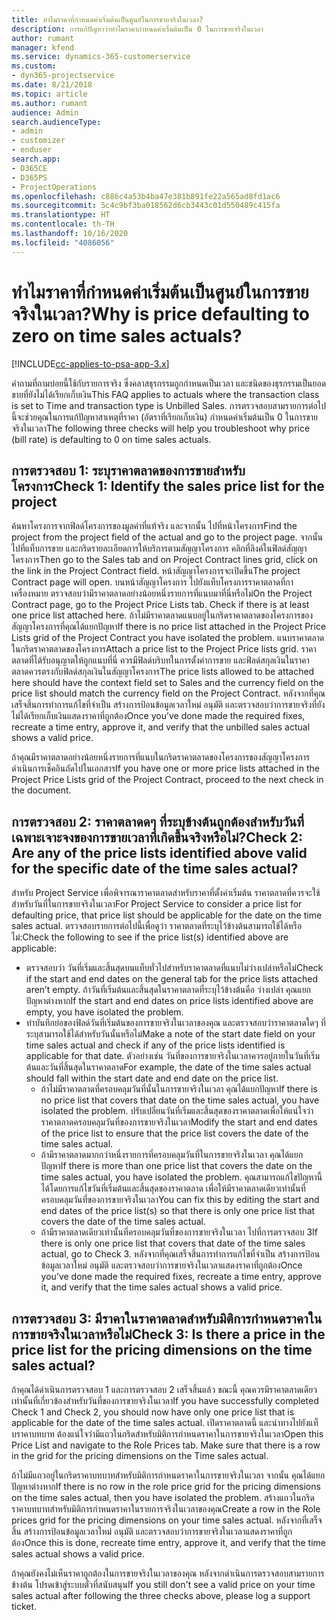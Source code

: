 ```yaml
---
title: ทำไมราคาที่กำหนดค่าเริ่มต้นเป็นศูนย์ในการขายจริงในเวลา?
description: การแก้ปัญหาว่าทำไมราคากำหนดค่าเริ่มต้นเป็น 0 ในการขายจริงในเวลา
author: rumant
manager: kfend
ms.service: dynamics-365-customerservice
ms.custom:
- dyn365-projectservice
ms.date: 8/21/2018
ms.topic: article
ms.author: rumant
audience: Admin
search.audienceType:
- admin
- customizer
- enduser
search.app:
- D365CE
- D365PS
- ProjectOperations
ms.openlocfilehash: c886c4a53b4ba47e381b891fe22a565ad8fd1ac6
ms.sourcegitcommit: 5c4c9bf3ba018562d6cb3443c01d550489c415fa
ms.translationtype: HT
ms.contentlocale: th-TH
ms.lasthandoff: 10/16/2020
ms.locfileid: "4086056"
---
```

# <a name="why-is-price-defaulting-to-zero-on-time-sales-actuals"></a><span data-ttu-id="9d0dd-103">ทำไมราคาที่กำหนดค่าเริ่มต้นเป็นศูนย์ในการขายจริงในเวลา?</span><span class="sxs-lookup"><span data-stu-id="9d0dd-103">Why is price defaulting to zero on time sales actuals?</span></span>

[!INCLUDE[cc-applies-to-psa-app-3.x](../includes/cc-applies-to-psa-app-3x.md)]

<span data-ttu-id="9d0dd-104">คำถามที่ถามบ่อยนี้ใช้กับรายการจริง ซึ่งคลาสธุรกรรมถูกกำหนดเป็นเวลา และชนิดของธุรกรรมเป็นยอดขายที่ยังไม่ได้เรียกเก็บเงิน</span><span class="sxs-lookup"><span data-stu-id="9d0dd-104">This FAQ applies to actuals where the transaction class is set to Time and transaction type is Unbilled Sales.</span></span> <span data-ttu-id="9d0dd-105">การตรวจสอบสามรายการต่อไปนี้จะช่วยคุณในการแก้ปัญหาสาเหตุที่ราคา (อัตราที่เรียกเก็บเงิน) กำหนดค่าเริ่มต้นเป็น 0 ในการขายจริงในเวลา</span><span class="sxs-lookup"><span data-stu-id="9d0dd-105">The following three checks will help you troubleshoot why price (bill rate) is defaulting to 0 on time sales actuals.</span></span>

## <a name="check-1-identify-the-sales-price-list-for-the-project"></a><span data-ttu-id="9d0dd-106">การตรวจสอบ 1: ระบุราคาตลาดของการขายสำหรับโครงการ</span><span class="sxs-lookup"><span data-stu-id="9d0dd-106">Check 1: Identify the sales price list for the project</span></span>

<span data-ttu-id="9d0dd-107">ค้นหาโครงการจากฟิลด์โครงการของมูลค่าที่แท้จริง และจากนั้น ไปที่หน้าโครงการ</span><span class="sxs-lookup"><span data-stu-id="9d0dd-107">Find the project from the project field of the actual and go to the project page.</span></span> <span data-ttu-id="9d0dd-108">จากนั้น ไปที่แท็บการขาย และกริดรายละเอียดการให้บริการตามสัญญาโครงการ คลิกที่ลิงค์ในฟิลด์สัญญาโครงการ</span><span class="sxs-lookup"><span data-stu-id="9d0dd-108">Then go to the Sales tab and on Project Contract lines grid, click on the link in the Project Contract field.</span></span> <span data-ttu-id="9d0dd-109">หน้าสัญญาโครงการจะเปิดขึ้น</span><span class="sxs-lookup"><span data-stu-id="9d0dd-109">The project Contract page will open.</span></span> <span data-ttu-id="9d0dd-110">บนหน้าสัญญาโครงการ ไปยังแท็บโครงการราคาตลาดที่กาเครื่องหมาย ตรวจสอบว่ามีราคาตลาดอย่างน้อยหนึ่งรายการที่แนบมาที่นี่หรือไม่</span><span class="sxs-lookup"><span data-stu-id="9d0dd-110">On the Project Contract page, go to the Project Price Lists tab. Check if there is at least one price list attached here.</span></span> <span data-ttu-id="9d0dd-111">ถ้าไม่มีราคาตลาดแนบอยู่ในกริดราคาตลาดของโครงการของสัญญาโครงการที่คุณได้แยกปัญหา</span><span class="sxs-lookup"><span data-stu-id="9d0dd-111">If there is no price list attached in the Project Price Lists grid of the Project Contract you have isolated the problem.</span></span> <span data-ttu-id="9d0dd-112">แนบราคาตลาดในกริดราคาตลาดของโครงการ</span><span class="sxs-lookup"><span data-stu-id="9d0dd-112">Attach a price list to the Project Price lists grid.</span></span> <span data-ttu-id="9d0dd-113">ราคาตลาดที่ได้รับอนุญาตให้ถูกแนบที่นี่ ควรมีฟิลด์บริบทในการตั้งค่าการขาย และฟิลด์สกุลเงินในราคาตลาดควรตรงกับฟิลด์สกุลเงินในสัญญาโครงการ</span><span class="sxs-lookup"><span data-stu-id="9d0dd-113">The price lists allowed to be attached here should have the context field set to Sales and the currency field on the price list should match the currency field on the Project Contract.</span></span> <span data-ttu-id="9d0dd-114">หลังจากที่คุณเสร็จสิ้นการทำการแก้ไขที่จำเป็น สร้างการป้อนข้อมูลเวลาใหม่ อนุมัติ และตรวจสอบว่าการขายจริงที่ยังไม่ได้เรียกเก็บเงินแสดงราคาที่ถูกต้อง</span><span class="sxs-lookup"><span data-stu-id="9d0dd-114">Once you’ve done made the required fixes, recreate a time entry, approve it, and verify that the unbilled sales actual shows a valid price.</span></span> 

<span data-ttu-id="9d0dd-115">ถ้าคุณมีราคาตลาดอย่างน้อยหนึ่งรายการที่แนบในกริดราคาตลาดของโครงการของสัญญาโครงการ ดำเนินการเช็คอินถัดไปในเอกสาร</span><span class="sxs-lookup"><span data-stu-id="9d0dd-115">If you have one or more price lists attached in the Project Price Lists grid of the Project Contract, proceed to the next check in the document.</span></span>

## <a name="check-2-are-any-of-the-price-lists-identified-above-valid-for-the-specific-date-of-the-time-sales-actual"></a><span data-ttu-id="9d0dd-116">การตรวจสอบ 2: ราคาตลาดดๆ ที่ระบุข้างต้นถูกต้องสำหรับวันที่เฉพาะเจาะจงของการขายเวลาที่เกิดขึ้นจริงหรือไม่?</span><span class="sxs-lookup"><span data-stu-id="9d0dd-116">Check 2: Are any of the price lists identified above valid for the specific date of the time sales actual?</span></span>

<span data-ttu-id="9d0dd-117">สำหรับ Project Service เพื่อพิจารณาราคาตลาดสำหรับราคาที่ตั้งค่าเริ่มต้น ราคาตลาดที่ควรจะใช้สำหรับวันที่ในการขายจริงในเวลา</span><span class="sxs-lookup"><span data-stu-id="9d0dd-117">For Project Service to consider a price list for defaulting price, that price list should be applicable for the date on the time sales actual.</span></span> <span data-ttu-id="9d0dd-118">ตรวจสอบรายการต่อไปนี้เพื่อดูว่า ราคาตลาดที่ระบุไว้ข้างต้นสามารถใช้ได้หรือไม่:</span><span class="sxs-lookup"><span data-stu-id="9d0dd-118">Check the following to see if the price list(s) identified above are applicable:</span></span>
- <span data-ttu-id="9d0dd-119">ตรวจสอบว่า วันที่เริ่มและสิ้นสุดบนแท็บทั่วไปสำหรับราคาตลาดที่แนบไม่ว่างเปล่าหรือไม่</span><span class="sxs-lookup"><span data-stu-id="9d0dd-119">Check if the start and end dates on the general tab for the price lists attached aren’t empty.</span></span> <span data-ttu-id="9d0dd-120">ถ้าวันที่เริ่มต้นและสิ้นสุดในราคาตลาดที่ระบุไว้ข้างต้นคือ ว่างเปล่า คุณแยกปัญหาต่างหาก</span><span class="sxs-lookup"><span data-stu-id="9d0dd-120">If the start and end dates on price lists identified above are empty, you have isolated the problem.</span></span> 
- <span data-ttu-id="9d0dd-121">ทำบันทึกย่อของฟิลด์วันที่เริ่มต้นของการขายจริงในเวลาของคุณ และตรวจสอบว่าราคาตลาดใดๆ ที่ระบุสามารถใช้ได้สำหรับวันนั้นหรือไม่</span><span class="sxs-lookup"><span data-stu-id="9d0dd-121">Make a note of the start date field on your time sales actual and check if any of the price lists identified is applicable for that date.</span></span> <span data-ttu-id="9d0dd-122">ตัวอย่างเช่น วันที่ของการขายจริงในเวลาควรอยู่ภายในวันที่เริ่มต้นและวันที่สิ้นสุดในราคาตลาด</span><span class="sxs-lookup"><span data-stu-id="9d0dd-122">For example, the date of the time sales actual should fall within the start date and end date on the price list.</span></span> 
    - <span data-ttu-id="9d0dd-123">ถ้าไม่มีราคาตลาดที่ครอบคลุมวันที่นั้นในการขายจริงในเวลา คุณได้แยกปัญหา</span><span class="sxs-lookup"><span data-stu-id="9d0dd-123">If there is no price list that covers that date on the time sales actual, you have isolated the problem.</span></span> <span data-ttu-id="9d0dd-124">ปรับเปลี่ยนวันที่เริ่มและสิ้นสุดของราคาตลาดเพื่อให้แน่ใจว่า ราคาตลาดครอบคลุมวันที่ของการขายจริงในเวลา</span><span class="sxs-lookup"><span data-stu-id="9d0dd-124">Modify the start and end dates of the price list to ensure that the price list covers the date of the time sales actual.</span></span> 
    - <span data-ttu-id="9d0dd-125">ถ้ามีราคาตลาดมากกว่าหนึ่งรายการที่ครอบคลุมวันที่ในการขายจริงในเวลา คุณได้แยกปัญหา</span><span class="sxs-lookup"><span data-stu-id="9d0dd-125">If there is more than one price list that covers the date on the time sales actual, you have isolated the problem.</span></span> <span data-ttu-id="9d0dd-126">คุณสามารถแก้ไขปัญหานี้ได้โดยการแก้ไขวันที่เริ่มต้นและสิ้นสุดของราคาตลาด เพื่อให้มีราคาตลาดเดียวเท่านั้นที่ครอบคลุมวันที่ของการขายจริงในเวลา</span><span class="sxs-lookup"><span data-stu-id="9d0dd-126">You can fix this by editing the start and end dates of the price list(s) so that there is only one price list that covers the date of the time sales actual.</span></span> 
    - <span data-ttu-id="9d0dd-127">ถ้ามีราคาตลาดเดียวเท่านั้นที่ครอบคลุมวันที่ของการขายจริงในเวลา ไปที่การตรวจสอบ 3</span><span class="sxs-lookup"><span data-stu-id="9d0dd-127">If there is only one price list that covers that date of the time sales actual, go to Check 3.</span></span>
<span data-ttu-id="9d0dd-128">หลังจากที่คุณเสร็จสิ้นการทำการแก้ไขที่จำเป็น สร้างการป้อนข้อมูลเวลาใหม่ อนุมัติ และตรวจสอบว่าการขายจริงในเวลาแสดงราคาที่ถูกต้อง</span><span class="sxs-lookup"><span data-stu-id="9d0dd-128">Once you’ve done made the required fixes, recreate a time entry, approve it, and verify that the time sales actual shows a valid price.</span></span>

## <a name="check-3-is-there-a-price-in-the-price-list-for-the-pricing-dimensions-on-the-time-sales-actual"></a><span data-ttu-id="9d0dd-129">การตรวจสอบ 3: มีราคาในราคาตลาดสำหรับมิติการกำหนดราคาในการขายจริงในเวลาหรือไม่</span><span class="sxs-lookup"><span data-stu-id="9d0dd-129">Check 3: Is there a price in the price list for the pricing dimensions on the time sales actual?</span></span>

<span data-ttu-id="9d0dd-130">ถ้าคุณได้ดำเนินการตรวจสอบ 1 และการตรวจสอบ 2 เสร็จสิ้นแล้ว ขณะนี้ คุณควรมีราคาตลาดเดียวเท่านั้นที่เกี่ยวข้องสำหรับวันที่ของการขายจริงในเวลา</span><span class="sxs-lookup"><span data-stu-id="9d0dd-130">If you have successfully completed Check 1 and Check 2, you should now have only one price list that is applicable for the date of the time sales actual.</span></span> <span data-ttu-id="9d0dd-131">เปิดราคาตลาดนี้ และนำทางไปยังแท็บราคาบทบาท ต้องแน่ใจว่ามีแถวในกริดสำหรับมิติการกำหนดราคาในการขายจริงในเวลา</span><span class="sxs-lookup"><span data-stu-id="9d0dd-131">Open this Price List and navigate to the Role Prices tab. Make sure that there is a row in the grid for the pricing dimensions on the Time sales actual.</span></span>

<span data-ttu-id="9d0dd-132">ถ้าไม่มีแถวอยู่ในกริดราคาบทบาทสำหรับมิติการกำหนดราคาในการขายจริงในเวลา จากนั้น คุณได้แยกปัญหาต่างหาก</span><span class="sxs-lookup"><span data-stu-id="9d0dd-132">If there is no row in the role price grid for the pricing dimensions on the time sales actual, then you have isolated the problem.</span></span> <span data-ttu-id="9d0dd-133">สร้างแถวในกริดราคาบทบาทสำหรับมิติการกำหนดราคาในรายการจริงในเวลาของคุณ</span><span class="sxs-lookup"><span data-stu-id="9d0dd-133">Create a row in the Role prices grid for the pricing dimensions on your time sales actual.</span></span> <span data-ttu-id="9d0dd-134">หลังจากที่เสร็จสิ้น สร้างการป้อนข้อมูลเวลาใหม่ อนุมัติ และตรวจสอบว่าการขายจริงในเวลาแสดงราคาที่ถูกต้อง</span><span class="sxs-lookup"><span data-stu-id="9d0dd-134">Once this is done, recreate time entry, approve it, and verify that the time sales actual shows a valid price.</span></span>

<span data-ttu-id="9d0dd-135">ถ้าคุณยังคงไม่เห็นราคาถูกต้องในการขายจริงในเวลาของคุณ หลังจากดำเนินการตรวจสอบสามรายการข้างต้น โปรดเข้าสู่ระบบตั๋วที่สนับสนุน</span><span class="sxs-lookup"><span data-stu-id="9d0dd-135">If you still don't see a valid price on your time sales actual after following the three checks above, please log a support ticket.</span></span> 

